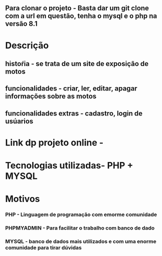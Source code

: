 ## Para clonar o projeto - Basta dar um git clone com a url em questão, tenha o mysql e o php na versão 8.1

# Descrição
 ## histoŕia - se trata de um site de exposição de motos 

 ## funcionalidades - criar, ler, editar, apagar informações sobre as motos

 ## funcionalidades extras -  cadastro, login de usúarios

 # Link dp projeto online - 

# Tecnologias  utilizadas- PHP + MYSQL

# Motivos

### PHP - Linguagem de programação com emorme comunidade
### PHPMYADMIN - Para facilitar o trabalho com banco de dado
### MYSQL - banco de dados mais utilizados e com uma enorme comunidade para tirar dúvidas